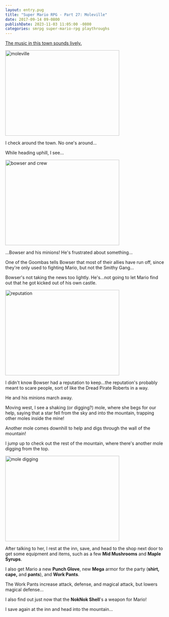 ```yaml
---
layout: entry.pug
title: "Super Mario RPG - Part 27: Moleville"
date: 2017-09-14 09-0800
publishDate: 2023-11-03 11:05:00 -0800
categories: smrpg super-mario-rpg playthroughs
---
```


[The music in this town sounds lively.](https://youtu.be/Aa_AcCVQQeY)

<img src="https://i.imgur.com/yld4uUb.png" alt="moleville" width="360" height="270" id="liveblog" />

I check around the town. No one's around...

While heading uphill, I see...

<img src="https://i.imgur.com/mD7UVnr.png" alt="bowser and crew" width="360" height="270" id="liveblog" />

...Bowser and his minions! He's frustrated about something...

One of the Goombas tells Bowser that most of their allies have run off, since they're only used to fighting Mario, but not the Smithy Gang...

Bowser's not taking the news too lightly. He's...not going to let Mario find out that he got kicked out of his own castle.

<img src="https://i.imgur.com/kPwnC15.png" alt="reputation" width="360" height="270" id="liveblog" />

I didn't know Bowser had a reputation to keep...the reputation's probably meant to scare people, sort of like the Dread Pirate Roberts in a way.

He and his minions march away.

Moving west, I see a shaking (or digging?) mole, where she begs for our help, saying that a star fell from the sky and into the mountain, trapping other moles inside the mine!

Another mole comes downhill to help and digs through the wall of the mountain!

I jump up to check out the rest of the mountain, where there's another mole digging from the top.

<img src="https://i.imgur.com/1wdwN6Z.png" alt="mole digging" width="360" height="270" id="liveblog" />

After talking to her, I rest at the inn, save, and head to the shop next door to get some equipment and items, such as a few **Mid Mushrooms** and **Maple Syrups**.

I also get Mario a new **Punch Glove**, new **Mega** armor for the party (**shirt, cape,** and **pants**), and **Work Pants**.

The Work Pants increase attack, defense, and magical attack, but lowers magical defense...

I also find out just now that the **NokNok Shell**'s a weapon for Mario!

I save again at the inn and head into the mountain...
